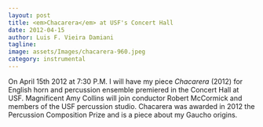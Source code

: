 ```yaml
---
layout: post
title: <em>Chacarera</em> at USF's Concert Hall
date: 2012-04-15
author: Luis F. Vieira Damiani
tagline:
image: assets/Images/chacarera-960.jpeg
category: instrumental
---
```


On April 15th 2012 at 7:30 P.M. I will have my piece *Chacarera* (2012) for English horn and percussion ensemble premiered in the Concert Hall at USF. Magnificent Amy Collins will join conductor Robert McCormick and members of the USF percussion studio. Chacarera was awarded in 2012 the Percussion Composition Prize and is a piece about my Gaucho origins.